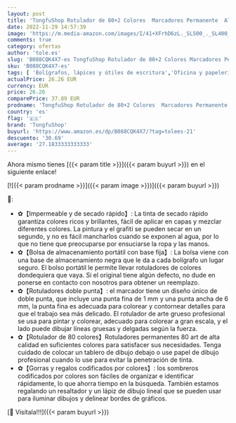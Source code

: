 ```yaml
---
layout: post
title: 'TongfuShop Rotulador de 80+2 Colores  Marcadores Permanente  Alcohol Marker Pen  Acuarela Graffiti Marcadores  Manga Creativos Rotuladores para Principiantes Niños Estudiantes Dibujos'
date: 2022-11-29 14:57:39
image: 'https://m.media-amazon.com/images/I/41+XFrhD6zL._SL500_._SL400_.jpg'
comments: true
category: ofertas
author: 'tole.es'
slug: 'B088CQK4X7-es TongfuShop Rotulador de 80+2 Colores Marcadores Permanente...'
sku: 'B088CQK4X7-es'
tags: [ 'Bolígrafos, lápices y útiles de escritura','Oficina y papelería','Rotuladores permanentes','Rotuladores y subrayadores','rotulador','rotuladores','tongfushop','🇪🇸', ]
actualPrice: 26.26 EUR
currency: EUR
price: 26.26
comparePrice: 37.89 EUR
prodname: 'TongfuShop Rotulador de 80+2 Colores  Marcadores Permanente  Alcohol Marker Pen  Acuarela Graffiti Marcadores  Manga Creativos Rotuladores para Principiantes Niños Estudiantes Dibujos'
country: 'es'
flag: '🇪🇸'
brand: 'TongfuShop'
buyurl: 'https://www.amazon.es/dp/B088CQK4X7/?tag=tolees-21'
descuento: '30.69'
average: '27.1833333333333'
---
```


Ahora mismo tienes [{{< param title >}}]({{< param buyurl >}}) en el siguiente enlace!

[![{{< param prodname >}}]({{< param image >}})]({{< param buyurl >}})

🔎:

- ✿【Impermeable y de secado rápido】: La tinta de secado rápido garantiza colores ricos y brillantes, fácil de aplicar en capas y mezclar diferentes colores. La pintura y el grafiti se pueden secar en un segundo, y no es fácil mancharlos cuando se exponen al agua, por lo que no tiene que preocuparse por ensuciarse la ropa y las manos.
- ✿【Bolsa de almacenamiento portátil con base fija】: La bolsa viene con una base de almacenamiento negra que le da a cada bolígrafo un lugar seguro. El bolso portátil le permite llevar rotuladores de colores dondequiera que vaya. Si el original tiene algún defecto, no dude en ponerse en contacto con nosotros para obtener un reemplazo.
- ✿【Rotuladores doble punta】: el marcador tiene un diseño único de doble punta, que incluye una punta fina de 1 mm y una punta ancha de 6 mm, la punta fina es adecuada para colorear y contornear detalles para que el trabajo sea más delicado. El rotulador de arte grueso profesional se usa para pintar y colorear, adecuado para colorear a gran escala, y el lado puede dibujar líneas gruesas y delgadas según la fuerza.
- ✿【Rotulador de 80 colores】Rotuladores permanentes 80 art de alta calidad en suficientes colores para satisfacer sus necesidades. Tenga cuidado de colocar un tablero de dibujo debajo o use papel de dibujo profesional cuando lo use para evitar la penetración de tinta.
- ✿【Gorras y regalos codificados por colores】: los sombreros codificados por colores son fáciles de organizar e identificar rápidamente, lo que ahorra tiempo en la búsqueda. También estamos regalando un resaltador y un lápiz de dibujo lineal que se pueden usar para iluminar dibujos y delinear bordes de gráficos.

[🛒 Visítala!!!]({{< param buyurl >}})
